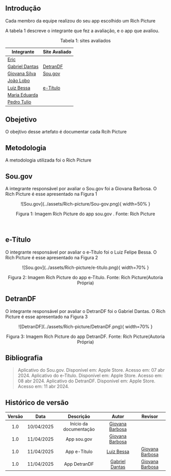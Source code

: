 ## Introdução

Cada membro da equipe realizou do seu app escolhido um Rich Picture

A tabela 1 descreve o integrante que fez a avaliação, e o app que avaliou.

<center>
    Tabela 1: sites avaliados

| Integrante                                     | Site Avaliado         |
| ---------------------------------------------- | --------------------- |
| [Eric](https://github.com/eric-kingu)          |                       |
| [Gabriel Dantas](https://github.com/gbevi)     | [DetranDF](#detrandf) |
| [Giovana Silva](https://github.com/gio221)     | [Sou.gov](#sou.gov)   |
| [João Lobo](https://github.com/joaolobo10)     |                       |
| [Luiz Bessa](https://github.com/lfelipebessa)  | [e-Título](#e-Título) |
| [Maria Eduarda](https://github.com/maaduh)     |                       |
| [Pedro Tulio](https://github.com/PedrooCamilo) |                       |

</center>

## Obejetivo

O obejtivo desse artefato é documentar cada Rcih Picture

## Metodologia

A metodologia utilizada foi o Rich Picture

## Sou.gov

A integrante responsável por avaliar o Sou.gov foi a Giovana Barbosa. O Rich Picture é esse apresentado na Figura 1

<center>
![Sou.gov](../assets/Rich-picture/Sou-gov.png){ width=50% }
<div align="center" >
    <p> Figura 1: Imagem Rich Picture do app sou.gov . Fonte: Rich Picture
    </p> 
</div>
</center>

<br>

## e-Título

O integrante responsável por avaliar o e-Título foi o Luiz Felipe Bessa. O Rich Picture é esse apresentado na Figura 2

<center>
![Sou.gov](../assets/Rich-picture/e-titulo.png){ width=70% }
<div align="center" >
    <p> Figura 2: Imagem Rich Picture do app e-Título. Fonte: Rich Picture(Autoria Própria)
    </p> 
</div>
</center>

## DetranDF

O integrante responsável por avaliar o DetranDF foi o Gabriel Dantas. O Rich Picture é esse apresentado na Figura 3

<center>
![DetranDF](../assets/Rich-picture/DetranDF.png){ width=70% }
<div align="center" >
    <p> Figura 3: Imagem Rich Picture do app DetranDF. Fonte: Rich Picture(Autoria Própria)
    </p> 
</div>
</center>

## Bibliografia

> Aplicativo do Sou.gov. Disponível em: Apple Store. Acesso em: 07 abr 2024.
> Aplicativo do e-Título. Disponível em: Apple Store. Acesso em: 08 abr 2024.
> Aplicativo do DetranDF. Disponível em: Apple Store. Acesso em: 11 abr 2024.

## Histórico de versão

| Versão |    Data    |       Descrição        |                     Autor                     | Revisor |
| :----: | :--------: | :--------------------: | :-------------------------------------------: | :-----: |
|  1.0   | 10/04/2025 | Início da documentação | [Giovana Barbosa ](https://github.com/gio221) |      |
|  1.0   | 11/04/2025 |      App sou.gov       | [Giovana Barbosa ](https://github.com/gio221) |   |
|  1.0   | 11/04/2025 |      App e-Título      | [Luiz Bessa](https://github.com/lfelipebessa) |     [Giovana Barbosa](https://github.com/gio221)     |
|  1.0   | 11/04/2025 |      App DetranDF      |  [Gabriel Dantas](https://github.com/gbevi)   |     [Giovana Barbosa](https://github.com/gio221)     |
